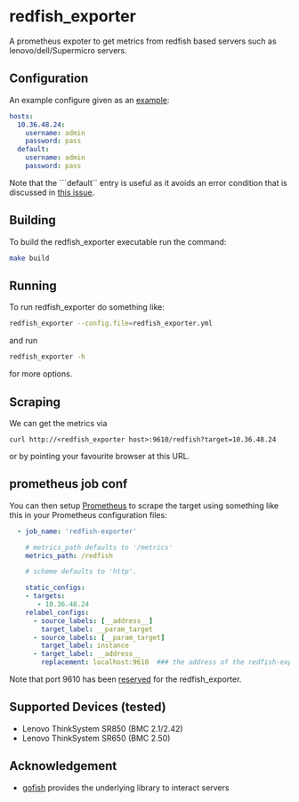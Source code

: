 # redfish_exporter
A prometheus expoter to get  metrics from redfish based servers such as lenovo/dell/Supermicro servers.

## Configuration

An example configure given as an [example][1]:
```yaml
hosts:
  10.36.48.24:
    username: admin
    password: pass
  default:
    username: admin
    password: pass
```
Note that the ```default`` entry is useful as it avoids an error
condition that is discussed in [this issue][2].

## Building

To build the redfish_exporter executable run the command:
```sh
make build
```

## Running

To run redfish_exporter do something like:
```sh
redfish_exporter --config.file=redfish_exporter.yml
```
and run
```sh
redfish_exporter -h
```
for more options.

## Scraping

We can get the metrics via
```
curl http://<redfish_exporter host>:9610/redfish?target=10.36.48.24

```
or by pointing your favourite browser at this URL.

## prometheus job conf

You can then setup [Prometheus][3] to scrape the target using
something like this in your Prometheus configuration files:
```yaml
  - job_name: 'redfish-exporter'

    # metrics_path defaults to '/metrics'
    metrics_path: /redfish

    # scheme defaults to 'http'.

    static_configs:
    - targets:
       - 10.36.48.24
    relabel_configs:
      - source_labels: [__address__]
        target_label: __param_target
      - source_labels: [__param_target]
        target_label: instance
      - target_label: __address__
        replacement: localhost:9610  ### the address of the redfish-exporter address
```
Note that port 9610 has been [reserved][4] for the redfish_exporter.
## Supported Devices (tested)
- Lenovo ThinkSystem SR850 (BMC 2.1/2.42)
- Lenovo ThinkSystem SR650 (BMC 2.50)

## Acknowledgement

- [gofish][5] provides the underlying library to interact servers

[1]: git@github.com:sbates130272/redfish_exporter.git
[2]: https://github.com/jenningsloy318/redfish_exporter/issues/7
[3]: https://prometheus.io/
[4]: https://github.com/prometheus/prometheus/wiki/Default-port-allocations
[5]: https://github.com/stmcginnis/gofish
